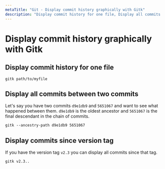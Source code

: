 ```yaml
---
metaTitle: "Git - Display commit history graphically with Gitk"
description: "Display commit history for one file, Display all commits between two commits, Display commits since version tag"
---
```


# Display commit history graphically with Gitk



## Display commit history for one file


`gitk path/to/myfile`



## Display all commits between two commits


Let's say you have two commits `d9e1db9` and `5651067` and want to see what happened between them.
`d9e1db9` is the oldest ancestor and `5651067` is the final descendant in the chain of commits.

`gitk --ancestry-path d9e1db9 5651067`



## Display commits since version tag


If you have the version tag `v2.3` you can display all commits since that tag.

`gitk v2.3..`

